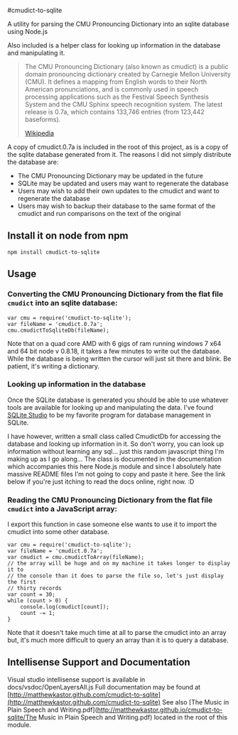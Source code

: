 #cmudict-to-sqlite

A utility for parsing the CMU Pronouncing Dictionary into an sqlite database 
using Node.js

Also included is a helper class for looking up information in the database and 
manipulating it.

> The CMU Pronouncing Dictionary (also known as cmudict) is a public domain 
> pronouncing dictionary created by Carnegie Mellon University (CMU). It 
> defines a mapping from English words to their North American pronunciations, 
> and is commonly used in speech processing applications such as the Festival 
> Speech Synthesis System and the CMU Sphinx speech recognition system. The 
> latest release is 0.7a, which contains 133,746 entries (from 123,442 
> baseforms).
>
> [Wikipedia](http://en.wikipedia.org/wiki/CMU_Pronouncing_Dictionary)

A copy of cmudict.0.7a is included in the root of this project, as is a copy of 
the sqlite database generated from it. The reasons I did not simply distribute 
the database are:

* The CMU Pronouncing Dictionary may be updated in the future
* SQLite may be updated and users may want to regenerate the database
* Users may wish to add their own updates to the cmudict and want to regenerate the database
* Users may wish to backup their database to the same format of the cmudict and run comparisons on the text of the original


## Install it on node from npm

`npm install cmudict-to-sqlite`

## Usage


### Converting the CMU Pronouncing Dictionary from the flat file `cmudict` into an sqlite database:

```
var cmu = require('cmudict-to-sqlite');
var fileName = 'cmudict.0.7a';
cmu.cmudictToSqliteDb(fileName);
```

Note that on a quad core AMD with 6 gigs of ram running windows 7 x64 and 
64 bit node v 0.8.18, it takes a few minutes to write out the database. While 
the database is being written the cursor will just sit there and blink. Be 
patient, it's writing a dictionary.


### Looking up information in the database

Once the SQLite database is generated you should be able to use whatever tools 
are available for looking up and manipulating the data. I've found 
[SQLite Studio](http://sqlitestudio.pl/) to be my favorite program for database 
management in SQLite. 

I have however, written a small class called CmudictDb for accessing the 
database and looking up information in it. So don't worry, you can look 
up information without learning any sql... just this random javascript 
thing I'm making up as I go along... The class is documented in the 
documentation which accompanies this here Node.js module and since I 
absolutely hate massive README files I'm not going to copy and paste it 
here. See the link below if you're just itching to read the docs online, 
right now. :D 



### Reading the CMU Pronouncing Dictionary from the flat file `cmudict` into a JavaScript array:

I export this function in case someone else wants to use it to import the 
cmudict into some other database. 

```
var cmu = require('cmudict-to-sqlite');
var fileName = 'cmudict.0.7a';
var cmudict = cmu.cmudictToArray(fileName);
// the array will be huge and on my machine it takes longer to display it to 
// the console than it does to parse the file so, let's just display the first 
// thirty records
var count = 30;
while (count > 0) {
    console.log(cmudict[count]);
    count -= 1;
}
```

Note that it doesn't take much time at all to parse the cmudict into an array 
but, it's much more difficult to query an array than it is to query a database.


## Intellisense Support and Documentation

Visual studio intellisense support is available in docs/vsdoc/OpenLayersAll.js
Full documentation may be found at [http://matthewkastor.github.com/cmudict-to-sqlite](http://matthewkastor.github.com/cmudict-to-sqlite)
See also 
[The Music in Plain Speech and Writing.pdf](http://matthewkastor.github.io/cmudict-to-sqlite/The Music in Plain Speech and Writing.pdf) 
located in the root of this module.